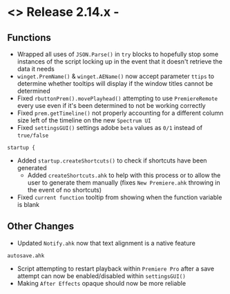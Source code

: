 # <> Release 2.14.x - 

## Functions
- Wrapped all uses of `JSON.Parse()` in `try` blocks to hopefully stop some instances of the script locking up in the event that it doesn't retrieve the data it needs
- `winget.PremName()` & `winget.AEName()` now accept parameter `ttips` to determine whether tooltips will display if the window titles cannot be determined
- Fixed `rbuttonPrem().movePlayhead()` attempting to use `PremiereRemote` every use even if it's been determined to not be working correctly
- Fixed `prem.getTimeline()` not properly accounting for a different column size left of the timeline on the new `Spectrum UI`
- Fixed `settingsGUI()` settings adobe `beta` values as `0/1` instead of `true/false`

`startup {`
- Added `startup.createShortcuts()` to check if shortcuts have been generated
    - Added `createShortcuts.ahk` to help with this process or to allow the user to generate them manually (fixes `New Premiere.ahk` throwing in the event of no shortcuts)
- Fixed `current function` tooltip from showing when the function variable is blank

## Other Changes
- Updated `Notify.ahk` now that text alignment is a native feature

`autosave.ahk`
- Script attempting to restart playback within `Premiere Pro` after a save attempt can now be enabled/disabled within `settingsGUI()`
- Making `After Effects` opaque should now be more reliable